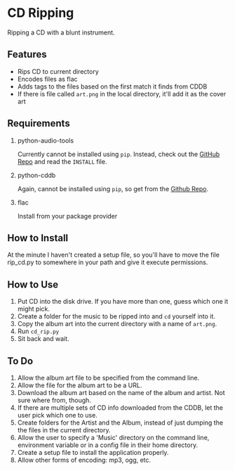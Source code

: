 # CD Ripping

Ripping a CD with a blunt instrument.

## Features

- Rips CD to current directory
- Encodes files as flac
- Adds tags to the files based on the first match it finds from CDDB
- If there is file called `art.png` in the local directory, it'll add it as the cover art

## Requirements

1. python-audio-tools

    Currently cannot be installed using `pip`.  Instead, check out the [GitHub Repo](https://github.com/tuffy/python-audio-tools) and read the `INSTALL` file.

2. python-cddb

    Again, cannot be installed using `pip`, so get from the [Github Repo](https://github.com/cbxbiker61/python-cddb).

3. flac

    Install from your package provider

## How to Install

At the minute I haven't created a setup file, so you'll have to move the file rip_cd.py to somewhere in your path and give it execute permissions.

## How to Use

1. Put CD into the disk drive.  If you have more than one, guess which one it might pick.
2. Create a folder for the music to be ripped into and `cd` yourself into it.
3. Copy the album art into the current directory with a name of `art.png`.
4. Run `cd_rip.py`
5. Sit back and wait.

## To Do

1. Allow the album art file to be specified from the command line.
2. Allow the file for the album art to be a URL.
3. Download the album art based on the name of the album and artist.  Not sure where from, though.
4. If there are multiple sets of CD info downloaded from the CDDB, let the user pick which one to use.
5. Create folders for the Artist and the Album, instead of just dumping the the files in the current directory.
6. Allow the user to specify a 'Music' directory on the command line, environment variable or in a config file in their home directory.
7. Create a setup file to install the application properly.
8. Allow other forms of encoding: mp3, ogg, etc.